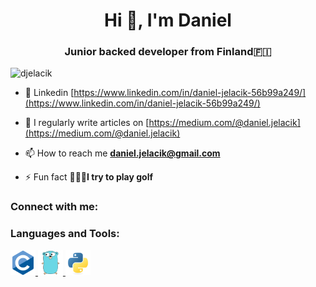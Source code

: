 <h1 align="center">Hi 👋, I'm Daniel</h1>
<h3 align="center">Junior backed developer from Finland🇫🇮</h3>

<p align="left"> <img src="https://komarev.com/ghpvc/?username=djelacik&label=Profile%20views&color=0e75b6&style=flat" alt="djelacik" /> </p>

- 📲 Linkedin [https://www.linkedin.com/in/daniel-jelacik-56b99a249/](https://www.linkedin.com/in/daniel-jelacik-56b99a249/)

- 📝 I regularly write articles on [https://medium.com/@daniel.jelacik](https://medium.com/@daniel.jelacik)

- 📫 How to reach me **daniel.jelacik@gmail.com**

- ⚡ Fun fact **🏌🏻‍♂️I try to play golf**

<h3 align="left">Connect with me:</h3>
<p align="left">
</p>

<h3 align="left">Languages and Tools:</h3>
<p align="left"> <a href="https://www.cprogramming.com/" target="_blank" rel="noreferrer"> <img src="https://raw.githubusercontent.com/devicons/devicon/master/icons/c/c-original.svg" alt="c" width="40" height="40"/> </a> <a href="https://golang.org" target="_blank" rel="noreferrer"> <img src="https://raw.githubusercontent.com/devicons/devicon/master/icons/go/go-original.svg" alt="go" width="40" height="40"/> </a> <a href="https://www.python.org" target="_blank" rel="noreferrer"> <img src="https://raw.githubusercontent.com/devicons/devicon/master/icons/python/python-original.svg" alt="python" width="40" height="40"/> </a> </p>

